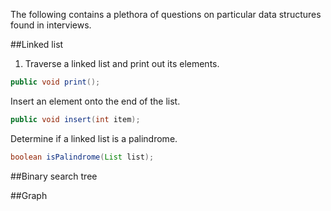 The following contains a plethora of questions on particular data structures found in interviews.

##Linked list

1. Traverse a linked list and print out its elements.

```java
public void print();
```

Insert an element onto the end of the list.

```java
public void insert(int item);
```

Determine if a linked list is a palindrome.

```java
boolean isPalindrome(List list);
```

##Binary search tree

##Graph
